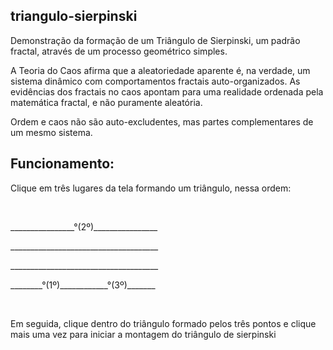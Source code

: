 <h2>triangulo-sierpinski</h2>
<p>Demonstração da formação de um Triângulo de Sierpinski, um padrão fractal, através de um processo geométrico simples.</p>
<p>A Teoria do Caos afirma que a aleatoriedade aparente é, na verdade, um sistema dinâmico com comportamentos fractais auto-organizados. As evidências dos fractais no caos apontam para uma realidade ordenada pela matemática fractal, e não puramente aleatória. </p>

<p>Ordem e caos não são auto-excludentes, mas partes complementares de um mesmo sistema.</p>

<h2>Funcionamento:</h2>
<p>Clique em três lugares da tela formando um triângulo, nessa ordem:</p>
<br>
<p>________________°(2º)________________</p>
<p>_____________________________________</p>
<p>_____________________________________</p>
<p>________°(1º)____________°(3º)_______</p>
<br>
<p>Em seguida, clique dentro do triângulo formado pelos três pontos e clique mais uma vez para iniciar a montagem do triângulo de sierpinski</p>
